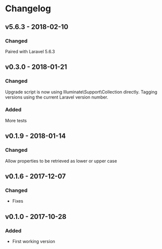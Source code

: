 # Changelog

## v5.6.3 - 2018-02-10
### Changed
Paired with Laravel 5.6.3

## v0.3.0 - 2018-01-21
### Changed
Upgrade script is now using Illuminate\Support\Collection directly.
Tagging versions using the current Laravel version number.
### Added
More tests

## v0.1.9 - 2018-01-14
### Changed
Allow properties to be retrieved as lower or upper case

## v0.1.6 - 2017-12-07 
### Changed
- Fixes

## v0.1.0 - 2017-10-28
### Added
- First working version
